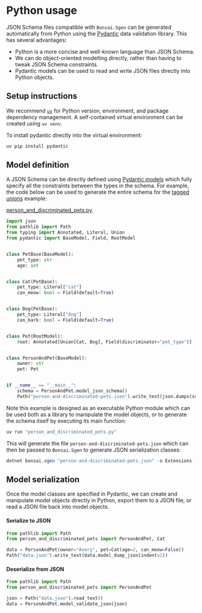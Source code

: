 # Python usage

JSON Schema files compatible with `Bonsai.Sgen` can be generated automatically from Python using the [Pydantic](https://docs.pydantic.dev/latest/) data validation library. This has several advantages:

- Python is a more concise and well-known language than JSON Schema.
- We can do object-oriented modelling directly, rather than having to tweak JSON Schema constraints.
- Pydantic models can be used to read and write JSON files directly into Python objects.

## Setup instructions

We recommend [`uv`](https://docs.astral.sh/uv/) for Python version, environment, and package dependency management. A self-contained virtual environment can be created using `uv venv`.

To install pydantic directly into the virtual environment:

```powershell
uv pip install pydantic
```

## Model definition

A JSON Schema can be directly defined using [Pydantic models](https://docs.pydantic.dev/latest/concepts/models/) which fully specify all the constraints between the types in the schema. For example, the code below can be used to generate the entire schema for the [tagged unions](advanced-usage.md#tagged-unions) example:

[person_and_discriminated_pets.py](~/workflows/person_and_discriminated_pets.py).

```python
import json
from pathlib import Path
from typing import Annotated, Literal, Union
from pydantic import BaseModel, Field, RootModel


class PetBase(BaseModel):
    pet_type: str
    age: int


class Cat(PetBase):
    pet_type: Literal["cat"]
    can_meow: bool = Field(default=True)


class Dog(PetBase):
    pet_type: Literal["dog"]
    can_bark: bool = Field(default=True)


class Pet(RootModel):
    root: Annotated[Union[Cat, Dog], Field(discriminator="pet_type")]


class PersonAndPet(BaseModel):
    owner: str
    pet: Pet


if __name__ == "__main__":
    schema = PersonAndPet.model_json_schema()
    Path("person-and-discriminated-pets.json").write_text(json.dumps(schema, indent=2))
```

Note this example is designed as an executable Python module which can be used both as a library to manipulate the model objects, or to generate the schema itself by executing its main function:

```powershell
uv run "person_and_discriminated_pets.py"
```

This will generate the file `person-and-discriminated-pets.json` which can then be passed to `Bonsai.Sgen` to generate JSON serialization classes:

```powershell
dotnet bonsai.sgen "person-and-discriminated-pets.json" -o Extensions --serializer json
```

## Model serialization

Once the model classes are specified in Pydantic, we can create and manipulate model objects directly in Python, export them to a JSON file, or read a JSON file back into model objects.

#### Serialize to JSON
```python
from pathlib import Path
from person_and_discriminated_pets import PersonAndPet, Cat

data = PersonAndPet(owner="Avery", pet=Cat(age=2, can_meow=False))
Path("data.json").write_text(data.model_dump_json(indent=2))
```

#### Deserialize from JSON
```python
from pathlib import Path
from person_and_discriminated_pets import PersonAndPet

json = Path("data.json").read_text()
data = PersonAndPet.model_validate_json(json)
```